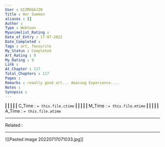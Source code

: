 ```yaml
---
User : GIZMOGAJIN
Title : Her Summon
aliases : []
Author : 
Type : Webtoon
Myanimelist_Rating : 
Date_of_Entry : 17-07-2022 
Date_Completed : 
Tags : art, favourite
My_Status : Completed
Art_Rating : 9
My_Rating : 9
Link : 
At_Chapter : 117
Total_Chapters : 117
Pages : 
Remarks : reaally good art... Amazing Experience....
Notes : 
Synopsis : 
---
```


**|  |  |  |  |** C_Time : `= this.file.ctime` **|  |  |  |  |** M_Time : `= this.file.mtime` **|  |  |  |  |** A_Time : `= this.file.atime` 

---
Related : 

---
![[Pasted image 20220717071033.jpg]]